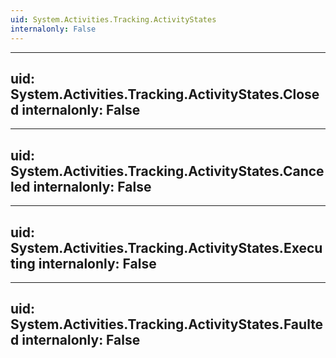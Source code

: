 ```yaml
---
uid: System.Activities.Tracking.ActivityStates
internalonly: False
---
```


---
uid: System.Activities.Tracking.ActivityStates.Closed
internalonly: False
---

---
uid: System.Activities.Tracking.ActivityStates.Canceled
internalonly: False
---

---
uid: System.Activities.Tracking.ActivityStates.Executing
internalonly: False
---

---
uid: System.Activities.Tracking.ActivityStates.Faulted
internalonly: False
---

